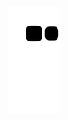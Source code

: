 
![snake gif](https://github.com/vitoria2002campos/vitoria2002campos/blob/output/github-contribution-grid-snake.svg)
